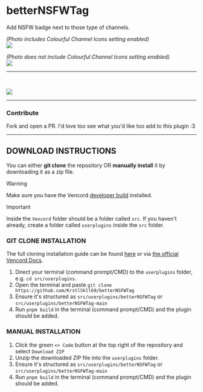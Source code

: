# betterNSFWTag
Add NSFW badge next to those type of channels. </br>

_(Photo includes Colourful Channel Icons setting enabled)_</br>
![](https://cdn.nest.rip/uploads/77083e4a-e24b-4e82-b997-2da6661cfb8f.png)</br>

_(Photo does not include Colourful Channel Icons setting enabled)_</br>
![](https://cdn.nest.rip/uploads/a640d6f6-0c05-4cd6-950e-e8443972a935.png)

---
</br>

![](https://cdn.nest.rip/uploads/b595c01b-c8c3-4609-93e9-8811f79ea9e2.png)

---

### Contribute

Fork and open a PR. I'd love too see what you'd like too add to this plugin :3

---
## DOWNLOAD INSTRUCTIONS
You can either __git clone__ the repository OR __manually install__ it by downloading it as a zip file.<br/>
> [!WARNING]
> Make sure you have the Vencord [developer build](https://docs.vencord.dev/installing/) installed.<br/>

> [!IMPORTANT]
> Inside the `Vencord` folder should be a folder called `src`. If you haven't already, create a folder called `userplugins` inside the `src` folder.

### GIT CLONE INSTALLATION
The full cloning installation guide can be found [here](https://discord.com/channels/1015060230222131221/1257038407503446176/1257038407503446176) or via [the official Vencord Docs](https://docs.vencord.dev/installing/custom-plugins/).
1. Direct your terminal (command prompt/CMD) to the `userplugins` folder, e.g. `cd src/userplugins`.
2. Open the terminal and paste `git clone https://github.com/KrstlSkll69/betterNSFWTag`
3. Ensure it's structured as `src/userplugins/betterNSFWTag` or `src/userplugins/betterNSFWTag-main`
4. Run `pnpm build` in the terminal (command prompt/CMD) and the plugin should be added.

### MANUAL INSTALLATION
1. Click the green `<> Code` button at the top right of the repository and select `Download ZIP`
2. Unzip the downloaded ZIP file into the `userplugins` folder.
3. Ensure it's structured as `src/userplugins/betterNSFWTag` or `src/userplugins/betterNSFWTag-main`
5. Run `pnpm build` in the terminal (command prompt/CMD) and the plugin should be added.
